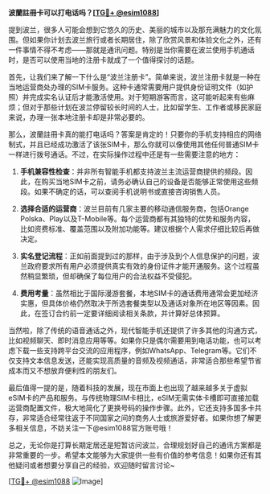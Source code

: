 **波蘭註冊卡可以打电话吗？[[TG💪+ @esim1088](https://t.me/s/esim1088)]**

提到波兰，很多人可能会想到它悠久的历史、美丽的城市以及那充满魅力的文化氛围。但如果你计划去波兰旅行或者长期居住，除了欣赏风景和体验文化之外，还有一件事情不得不考虑——那就是通讯问题。特别是当你需要在波兰使用手机通话时，是否可以使用当地的注册卡就成了一个值得探讨的话题。

首先，让我们来了解一下什么是“波兰注册卡”。简单来说，波兰注册卡就是一种在当地运营商处办理的SIM卡服务。这种卡通常需要用户提供身份证明文件（如护照）并完成实名认证后才能激活使用。对于短期游客而言，这可能听起来有些麻烦；但对于那些计划在波兰停留较长时间的人士，比如留学生、工作者或移民家庭来说，办理一张本地注册卡却是非常必要的。

那么，波蘭註冊卡真的能打电话吗？答案是肯定的！只要你的手机支持相应的网络制式，并且已经成功激活了该张SIM卡，那么你就可以像使用其他任何普通SIM卡一样进行拨号通话。不过，在实际操作过程中还是有一些需要注意的地方：

1. **手机兼容性检查**：并非所有智能手机都支持波兰主流运营商提供的频段。因此，在购买当地SIM卡之前，请务必确认自己的设备是否能够正常使用这些频段。如果不确定的话，可以查阅手机说明书或直接咨询销售人员。

2. **选择合适的运营商**：波兰目前有几家主要的移动通信服务商，包括Orange Polska、Play以及T-Mobile等。每个运营商都有其独特的优势和服务内容，比如资费标准、覆盖范围以及附加功能等。建议根据个人需求仔细比较后再做决定。

3. **实名登记流程**：正如前面提到过的那样，由于涉及到个人信息保护的问题，波兰政府要求所有用户必须提供真实有效的身份证件才能开通服务。这个过程虽然稍显繁琐，但却确保了每位用户的合法权益不受侵犯。

4. **费用考量**：虽然相比于国际漫游套餐，本地SIM卡的通话费用通常会更加经济实惠，但具体价格仍然取决于所选套餐类型以及通话对象所在地区等因素。因此，在签订合约前一定要详细阅读相关条款，并计算好总体预算。

当然啦，除了传统的语音通话之外，现代智能手机还提供了许多其他的沟通方式，比如视频聊天、即时消息应用等等。如果你只是偶尔需要用到电话功能，也可以考虑下载一些支持跨平台交流的应用程序，例如WhatsApp、Telegram等。它们不仅支持文本信息发送，还能实现高质量的音频及视频通话，非常适合那些希望节省成本而又不想放弃便利性的朋友们。

最后值得一提的是，随着科技的发展，现在市面上也出现了越来越多关于虚拟eSIM卡的产品和服务。与传统物理SIM卡相比，eSIM无需实体卡槽即可直接加载运营商配置文件，极大地简化了更换号码的操作步骤。此外，它还支持多国多卡共存，非常适合经常往返于不同国家之间的商务人士或旅游爱好者。如果你想了解更多相关信息，不妨关注一下@esim1088官方账号哦！

总之，无论你是打算长期定居还是短暂访问波兰，合理规划好自己的通讯方案都是非常重要的一步。希望本文能够为大家提供一些有价值的参考信息！如果你还有其他疑问或者想要分享自己的经验，欢迎随时留言讨论~

[[TG💪+ @esim1088](https://t.me/s/esim1088) ![Image](https://i.postimg.cc/4NQfJmqS/Snipaste-2025-05-13-00-14-12.png)]